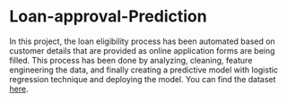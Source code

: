 # Loan-approval-Prediction
In this project, the loan eligibility process has been automated based on customer details that are provided as online application forms are being filled. This process has been done by analyzing, cleaning, feature engineering the data, and finally creating a predictive model with logistic regression technique and deploying the model. 
You can find the dataset [here](https://drive.google.com/file/d/1h_jl9xqqqHflI5PsuiQd_soNYxzFfjKw/view?usp=sharing).
